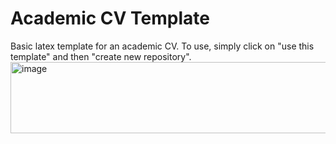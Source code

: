 # Academic CV Template
Basic latex template for an academic CV.
To use, simply click on "use this template" and then "create new repository".
<img width="1231" height="114" alt="image" src="https://github.com/user-attachments/assets/fc1a5eeb-ccc5-45d6-8122-078d56f4fa33" />

